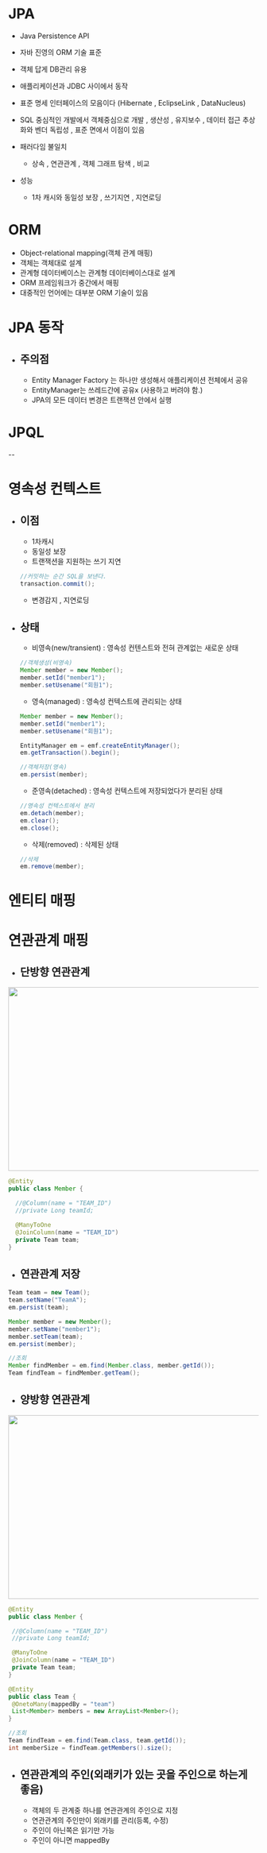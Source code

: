 # JPA
- Java Persistence API
- 자바 진영의 ORM 기술 표준
- 객체 답게 DB관리 유용
- 애플리케이션과 JDBC 사이에서 동작
- 표준 명세 인터페이스의 모음이다 (Hibernate , EclipseLink , DataNucleus)
- SQL 중심적인 개발에서 객체중심으로 개발 , 생산성 , 유지보수 , 데이터 접근 추상화와 벤더 독립성 , 표준 면에서 이점이 있음

- 패러다임 불일치
  - 상속 , 연관관계 , 객체 그래프 탐색 , 비교
  
- 성능
  - 1차 캐시와 동일성 보장 , 쓰기지연 , 지연로딩

# ORM
- Object-relational mapping(객체 관계 매핑)
- 객체는 객체대로 설계
- 관계형 데이터베이스는 관계형 데이터베이스대로 설계
- ORM 프레임워크가 중간에서 매핑
- 대중적인 언어에는 대부분 ORM 기술이 있음

# JPA 동작
- ## 주의점
  - Entity Manager Factory 는 하나만 생성해서 애플리케이션 전체에서 공유
  - EntityManager는 쓰레드간에 공유x (사용하고 버려야 함.)
  - JPA의 모든 데이터 변경은 트랜잭션 안에서 실행
 
# JPQL
--

# 영속성 컨텍스트
- ## 이점
  - 1차캐시
  - 동일성 보장
  - 트랜잭션을 지원하는 쓰기 지연
  ```java
  //커밋하는 순간 SQL을 보낸다.
  transaction.commit();
  ```
  - 변경감지 , 지연로딩
- ## 상태
  - 비영속(new/transient) : 영속성 컨텐스트와 전혀 관계없는 새로운 상태
  ```java
  //객체생성(비영속)
  Member member = new Member();
  member.setId("member1");
  member.setUsename("회원1");
  ```
  - 영속(managed) : 영속성 컨텍스트에 관리되는 상태
  ```java
  Member member = new Member();
  member.setId("member1");
  member.setUsename("회원1");
  
  EntityManager em = emf.createEntityManager();
  em.getTransaction().begin();
  
  //객체저장(영속)
  em.persist(member);
  ```
  - 준영속(detached) : 영속성 컨텍스트에 저장되었다가 분리된 상태
  ```java
  //영속성 컨텍스트에서 분리
  em.detach(member);
  em.clear();
  em.close();
  ```
  - 삭제(removed) : 삭제된 상태
  ```java
  //삭제
  em.remove(member);
  ```
  
# 엔티티 매핑

# 연관관계 매핑


- ## 단방향 연관관계

<img src="https://media.vlpt.us/images/2jaeyeol/post/460bd167-1358-4c83-b11b-2924635fc38b/aaa.png"  width="700" height="370">

```java
@Entity
public class Member {

  //@Column(name = "TEAM_ID") 
  //private Long teamId;

  @ManyToOne
  @JoinColumn(name = "TEAM_ID")
  private Team team;
}
 ```
 
- ## 연관관계 저장
 ```java
 Team team = new Team();
 team.setName("TeamA");
 em.persist(team);
 
 Member member = new Member();
 member.setName("member1");
 member.setTeam(team);
 em.persist(member);
 
 //조회
 Member findMember = em.find(Member.class, member.getId());
 Team findTeam = findMember.getTeam();
 ```
 
- ## 양방향 연관관계

<img src="https://media.vlpt.us/images/2jaeyeol/post/506997c6-5df1-4a1f-8c76-78607a7594d1/%E1%84%8B%E1%85%A3%E1%86%BC%E1%84%87%E1%85%A1%E1%86%BC%E1%84%92%E1%85%A3%E1%86%BC.png"  width="700" height="370">

 ```java
@Entity
public class Member {

  //@Column(name = "TEAM_ID") 
  //private Long teamId;

  @ManyToOne
  @JoinColumn(name = "TEAM_ID")
  private Team team;
}

@Entity
public class Team {
  @OnetoMany(mappedBy = "team")
  List<Member> members = new ArrayList<Member>();
 } 
 
 //조회
 Team findTeam = em.find(Team.class, team.getId());
 int memberSize = findTeam.getMembers().size();
 ```
 
- ## 연관관계의 주인(외래키가 있는 곳을 주인으로 하는게 좋음)
  - 객체의 두 관계중 하나를 연관관계의 주인으로 지정
  - 연관관계의 주인만이 외래키를 관리(등록, 수정)
  - 주인이 아닌쪽은 읽기만 가능
  - 주인이 아니면 mappedBy
